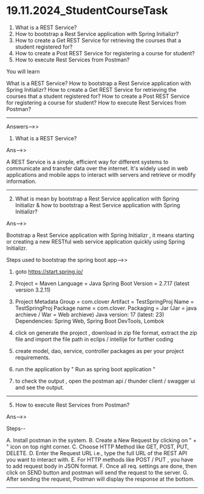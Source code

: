 # 19.11.2024_StudentCourseTask

1. What is a REST Service?
2. How to bootstrap a Rest Service application with Spring Initializr?
3. How to create a Get REST Service for retrieving the courses that a student registered for?
4. How to create a Post REST Service for registering a course for student?
5. How to execute Rest Services from Postman?


You will learn

What is a REST Service?
How to bootstrap a Rest Service application with Spring Initializr?
How to create a Get REST Service for retrieving the courses that a student registered for?
How to create a Post REST Service for registering a course for student?
How to execute Rest Services from Postman?

------------------------------------------------------------------------------------

Answers-->>


1. What is a REST Service?

Ans-->>

A REST Service is a simple, efficient way for different systems to communicate and transfer data over the internet. It's widely used in web applications and mobile apps to interact with servers and retrieve or modify information.

***********************************************************************************************

2. What is mean by bootstrap a Rest Service application with Spring Initializr & how to bootstrap a Rest Service application with Spring Initializr?

Ans-->>

Bootstrap a Rest Service application with Spring Initializr , it means starting or creating a new RESTful web service application quickly using Spring Initializr.

Steps used to bootstrap the spring boot app-->>

1. goto https://start.spring.io/

2. Project = Maven
   Language = Java
   Spring Boot Version = 2.7.17 (latest version 3.2.11)
   
3. Project Metadata
   Group = com.clover
   Artifact = TestSpringProj
   Name = TestSpringProj
   Package name = com.clover.
   Packaging = Jar (Jar = java archieve / War = Web archieve)
   Java version: 17 (latest: 23)
   Dependencies: Spring Web, Spring Boot DevTools, Lombok

4. click on generate the project , download in zip file format, extract the zip file and import the file path in eclips / intellije for further coding

5. create model, dao, service, controller packages as per your project requirements.

6. run the application by " Run as spring boot application "

7. to check the output , open the postman api / thunder client / swagger ui and see the output.

***********************************************************************************************

5. How to execute Rest Services from Postman?

Ans-->>

Steps--

A. Install postman in the system.
B. Create a New Request by clicking on " + " icon on top right corner.
C. Choose HTTP Method like GET, POST, PUT, DELETE.
D. Enter the Request URL i.e., type the full URL of the REST API you want to interact with.
E. For HTTP methods like POST / PUT , you have to add request body in JSON format.
F. Once all req. settings are done, then click on SEND button and postman will send the request to the server. 
G. After sending the request, Postman will display the response at the bottom.

***********************************************************************************************